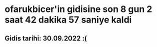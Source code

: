 # ofarukbicer'in gidisine son 8 gun 2 saat 42 dakika 57 saniye kaldi

## Gidis tarihi: 30.09.2022 :(